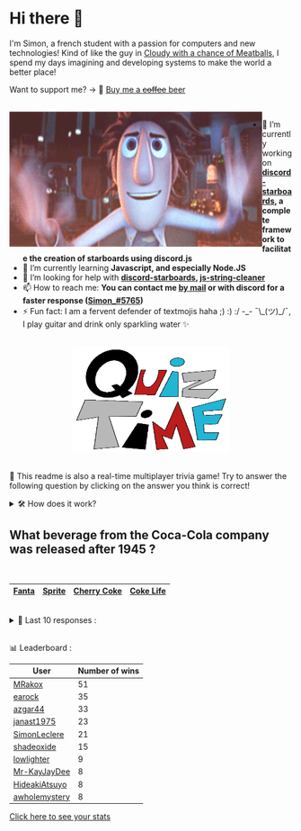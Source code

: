 # Hi there 👋

I'm Simon, a french student with a passion for computers and new technologies!
Kind of like the guy in [Cloudy with a chance of Meatballs](https://www.youtube.com/watch?v=dQw4w9WgXcQ), I spend my days imagining and developing systems to make the world a better place!

Want to support me? -> 🍺 [Buy me a ~~coffee~~ beer](https://www.buymeacoffee.com/SimonLeclere)

<br>

<img width="450" height="240" src="./assets/cloudyWithAChanceOfMeatBalls.gif" align=left>

- 🔭 I’m currently working on **[discord-starboards](https://github.com/SimonLeclere/discord-starboards), a complete framework to facilitate the creation of starboards using discord.js**
- 🌱 I’m currently learning **Javascript, and especially Node.JS**
- 🤔 I’m looking for help with **[discord-starboards](https://github.com/SimonLeclere/discord-starboards), [js-string-cleaner](https://github.com/SimonLeclere/Js-String-Cleaner)**
- 📫 How to reach me: **You can contact me [by mail](mailto:simon-leclere@orange.fr) or with discord for a faster response ([Simon_#5765](https://discord.com/invite/U2VGrkT))**
- ⚡ Fun fact: I am a fervent defender of textmojis haha ;) :) :/ -\_- ¯\\\_(ツ)\_/¯, I play guitar and drink only sparkling water ✨

<br>

<center><img width="280" height="187" src="./assets/quizTime.gif"></center>

<br>

🎲 This readme is also a real-time multiplayer trivia game! Try to answer the following question by clicking on the answer you think is correct!
<details>
  <summary>🛠️ How does it work?</summary>
  Each answer is a link to a pre-filled issue. When you press "Submit new issue", it triggers a Github action workflow that compares your answer with the correct answer, finds a new question and updates the readme.md file. Not bad huh?! This whole process only takes about 20 seconds!
</details>

## What beverage from the Coca-Cola company was released after 1945 ?

<br>

| [Fanta](https://github.com/SimonLeclere/SimonLeclere/issues/new?title=quiz%7C311%7CFanta&body=Just%20click%20'Submit%20new%20issue'.) | [Sprite](https://github.com/SimonLeclere/SimonLeclere/issues/new?title=quiz%7C311%7CSprite&body=Just%20click%20'Submit%20new%20issue'.) | [Cherry Coke](https://github.com/SimonLeclere/SimonLeclere/issues/new?title=quiz%7C311%7CCherry%20Coke&body=Just%20click%20'Submit%20new%20issue'.) | [Coke Life](https://github.com/SimonLeclere/SimonLeclere/issues/new?title=quiz%7C311%7CCoke%20Life&body=Just%20click%20'Submit%20new%20issue'.) |
| - | - | - | - | 

<br>

<details>
  <summary>📒 Last 10 responses :</summary>

- **54mue1** answered **Jasmine** to `In the world of Disney, which princess sings « This blue dream » ?` (Good answer)
- **awholemystery** answered **Mirabelle plum pie** to `Which pie made from small yellow plums is a specialty in Lorraine ?` (Good answer)
- **awholemystery** answered **Paris-Flash** to `In « Les Bijoux de la Castafiore », which newspaper announces the diva's wedding ?` (Good answer)
- **awholemystery** answered **Mouse** to `In « Cinderella », which animals are transformed into work horses ?` (Good answer)
- **awholemystery** answered **Beautiful** to `What is the name of Sebastien's best friend on TV ?` (Good answer)
- **awholemystery** answered **Tom Felton** to `Which actor plays Draco Malfoy in « Harry Potter » ?` (Good answer)
- **awholemystery** answered **Georges Marchais** to `To which of these French politicians could Lenin explain the revolution ?` (Good answer)
- **awholemystery** answered **White** to `What color is Stewball in Hugues Aufray's song ?` (Good answer)
- **awholemystery** answered **Mark Dow** to `Who discovered a flaw in the OpenSSH code in 2002 ?` (Good answer)
- **Martina-LP** answered **A spider** to `What form does Ron's scarecrow take in the « Harry Potter » saga ?` (Good answer)

</details>

<br>

📊 Leaderboard :

| User | Number of wins |
|-|-|
| [MRakox](https://github.com/MRakox) | 51 |
| [earock](https://github.com/earock) | 35 |
| [azgar44](https://github.com/azgar44) | 33 |
| [janast1975](https://github.com/janast1975) | 23 |
| [SimonLeclere](https://github.com/SimonLeclere) | 21 |
| [shadeoxide](https://github.com/shadeoxide) | 15 |
| [lowlighter](https://github.com/lowlighter) | 9 |
| [Mr-KayJayDee](https://github.com/Mr-KayJayDee) | 8 |
| [HideakiAtsuyo](https://github.com/HideakiAtsuyo) | 8 |
| [awholemystery](https://github.com/awholemystery) | 8 |

[Click here to see your stats](https://github.com/SimonLeclere/SimonLeclere/issues/new?title=MyStats&body=Just%20click%20%27Submit%20new%20issue%27.)
